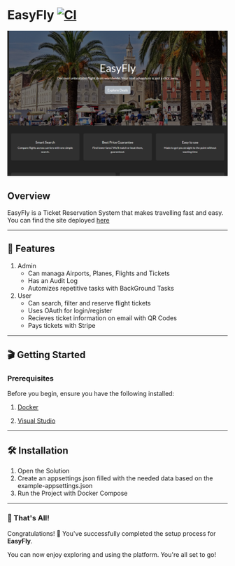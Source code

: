 # EasyFly [![CI](https://github.com/Jordan-Dimitrov/18.-Plane-Ticket-Reservation-System/actions/workflows/dotnet.yml/badge.svg)](https://github.com/Jordan-Dimitrov/18.-Plane-Ticket-Reservation-System/actions/workflows/dotnet.yml)

![EasyFly Home Page](/easyfly.png)
## Overview
EasyFly is a Ticket Reservation System that makes travelling fast and easy. You can find the site deployed [here](https://easyfly.runasp.net/)

---
## :star2: Features
1. Admin
   - Can managa Airports, Planes, Flights and Tickets
   - Has an Audit Log
   - Automizes repetitive tasks with BackGround Tasks
2. User
    - Can search, filter and reserve flight tickets
    - Uses OAuth for login/register
    - Recieves ticket information on email with QR Codes
    - Pays tickets with Stripe
  
---
## 🎬 Getting Started
### Prerequisites
Before you begin, ensure you have the following installed:

1. [Docker](https://www.docker.com/)

2. [Visual Studio](https://visualstudio.microsoft.com/)

---
## 🛠️ Installation
1. Open the Solution
2. Create an appsettings.json filled with the needed data based on the example-appsettings.json
3. Run the Project with Docker Compose

---
### :tada: That's All!

Congratulations! :confetti_ball: You've successfully completed the setup process for **EasyFly**.

You can now enjoy exploring and using the platform. You're all set to go!
